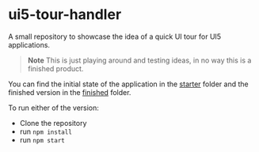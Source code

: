 # ui5-tour-handler
A small repository to showcase the idea of a quick UI tour for UI5 applications.

 > __Note__
 > This is just playing around and testing ideas, in no way this is a finished product.

You can find the initial state of the application in the [starter](./starter/) folder and the finished version in the [finished](./finished/) folder.

To run either of the version:

 - Clone the repository
 - run `npm install`
 - run `npm start`
